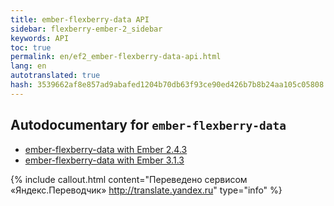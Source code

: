 ```yaml
---
title: ember-flexberry-data API
sidebar: flexberry-ember-2_sidebar
keywords: API
toc: true
permalink: en/ef2_ember-flexberry-data-api.html
lang: en
autotranslated: true
hash: 3539662af8e857ad9abafed1204b70db63f93ce90ed426b7b8b24aa105c05808
---
```


## Autodocumentary for `ember-flexberry-data`

* [ember-flexberry-data with Ember 2.4.3](http://flexberry.github.io/ember-flexberry-data/autodoc/develop/)
* [ember-flexberry-data with Ember 3.1.3](http://flexberry.github.io/ember-flexberry-data/autodoc/feature-ember-update/)



{% include callout.html content="Переведено сервисом «Яндекс.Переводчик» <http://translate.yandex.ru>" type="info" %}